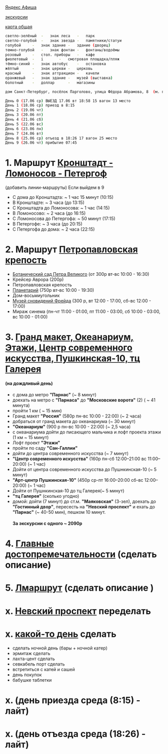 [Яндекс Афиша](https://afisha.yandex.ru/saint-petersburg/excursions/prostranstvo-krysha?source=selection-events )

[экскурсии](https://experience.tripster.ru/experience/Saint_Petersburg/188-kryishi-i-panoramyi/?utm_source=google&utm_medium=cpc&utm_campaign=excursion_all_srch_dsa_url_all&utm_content=21413302022_Group-167674461287_Ad-704118054215&utm_term=&gad_source=1&gad_campaignid=21413302022&gbraid=0AAAAACq8b7AjxV6E24fQv7sFG3H84a8lA&gclid=CjwKCAjwo4rCBhAbEiwAxhJlCaOd56iuBf2SAXGfRQRlzB4jqVmcp_rCwarurJBceM5mR7trIA8zKRoC2RcQAvD_BwE)

[карта общая](https://yandex.by/maps/2/saint-petersburg/?ll=30.327452%2C59.950944&mode=usermaps&source=constructorLink&um=constructor%3A0b8b6f6b1e899edecb6b6c25ab942b18b4e08b78a7d21de8cb1c5870d3277f70&z=14)
```bash
светло-зелёный	-	знак леса	-	парк
светло-голубой	-	знак звезда	-	памятники/статуи
голубой		-	знак здание	-	здание (дворец)
темно-голубой	-	знак фонтан	-	фонтаны/водоёмы
розовый		-	стол. приборы	-	кафе
фиолетовый	-	i		- 	смотровая площадка/пляж
тёмно-синий	-	знак автобус	-	остановка
жёлтый		-	знак церкви	-	церковь
красный		-	знак аттракцион	-	качели
оранжевый	-	знак здание	-	музей (выставка)
болотный 	-	доллар		-	магазины
```

```bash
дом Санкт-Петербург, посёлок Парголово, улица Фёдора Абрамова, 8  (м. парнас синяя ветка(2))

День 0 (17.06 ср) ВЫЕЗД 17.06 вт 18:58 15 вагон 13 место
День 1 (18.06 ср) приезд в 8:15
День 2 (19.06 чт)
День 3 (20.06 пт)
День 4 (21.06 сб)
День 5 (22.06 вс)
День 6 (23.06 пн)
День 7 (24.06 вт)
День 8 (25.06 ср) отъезд в 18:26 17 вагон 25 место
День 9 (26.06 чт) прибытие 07:45
```

# 1. Маршрут [Кронштадт - Ломоносов - Петергоф](https://yandex.by/maps/98546/peterhof/?ll=29.911576%2C59.878674&mode=usermaps&source=constructorLink&um=constructor%3Ab0216881fdaa375eedb3a7b0f96d7c8ad9ff339eae010047b66898ce764a6eb7&z=16)
(добавить линии-маршруты)
Если выйдем в 9
- С дома до Кронштадта: ~ 1 час 15 минут (10:15)
- В Кронштадте: ~ 3 часа (до 13:15)
- С Кронштадта до Ломоносова:  ~ 1 час (14:15)
- В Ломоносово: ~ 2 часа (до 16:15)
- С Ломоносова до Петергофа:  ~ 50 минут (17:15)
- В Петергофе: ~ 3 часа (до 20:15)
- С Петергофа до дома:  ~ 2 часа (22:15)

# 2. Маршрут [Петропавловская крепость](https://yandex.ru/maps/?um=constructor%3A91595897d3a344f8530fbbb83cc99f2e9c7ab7eeaf24a60b8fdfb7d56aa7484d&source=constructorLink)
- [Ботанический сад Петра Великого](https://botsad-spb.com/ru/posetitelyam/elektronnye-bilety) (от 300р вт-вс 10:00 - 16:30)
- Крейсер Аврора (200р)
- Петропавловская крепость
- [Планетарий](https://spb.kassir.ru/shou/planetariy-v-lyumer-holle-5b23b3b1b2037?utm_medium=cpc&utm_source=yandex&utm_campaign=nbo-pr14704-RF-reg-DSA-RF-handmade-search-rt%7C107209951&utm_term=---autotargeting&utm_content=k50id%7C0100000053001463409_53001463409%7Ccid%7C107209951%7Cgid%7C5490684272%7Caid%7C1853244622265123214%7Cadp%7Cno%7Cpos%7Cpremium1%7Csrc%7Csearch_none%7Cdvc%7Cdesktop&yclid=4286915697706008575#2612832) (750р вт-вс 10:00 - 19:30)
- Дом-восьмиугольник
- [Музей сновидений Фрейда](freud.ru) (300 р, вт 12:00 - 17:00, сб-вс 12:00 - 17:00)
- Мираж синема (пн-чт 11:00 - 01:00, пт 11:00 - 03:00, сб 10:00 - 03:00, вс 10:00 - 01:00)

# 3. [Гранд макет, Океанариум, Этажи, Центр современного искусства, Пушкинская-10, тц Галерея](https://yandex.ru/maps/?um=constructor%3A0b76ca9a692d0c4abceedb321edfa9bd9bfe4dba13319b564c8464fdef0ff68f&source=constructorLink)

  #### (на дождливый день)
- с дома до метро **"Парнас"** (~ 8 минут)
- доехать на метро с **"Парнаса"** до **"Московские ворота"** (2) ( ~ 41 минута)
- пройти 1 км ( ~ 15 мин)
- Гранд макет **"Россия"** (580р пн-вс 10:00 - 22:00) (~ 2 часа)
- добраться от гранд макета до океанариума (~ 30 минут)
- **"Океанариум"** (900 р пн-вс 10:00 - 22:00) (~ 2,5 часа)
- с океанариума дойти до писающего мальчика и лофт проекта этажи (1 км ~ 15 минут)
- Лофт проект **"Этажи"**
- пройти по саду **"Сан-Галлии"**
- дойти до центра современного искусства (~ 7 минут)
- **"Центр современного искусства"** (160р пн-сб 12:00–21:00 вс 11:00–20:00) (~ 1 час)
- Дойти от центра современного искусства до Пушнкинская-10 (~ 5 минут)
- **"Арт-центр Пушкинская-10"** (450р ср-пт 16:00–20:00 сб-вс 12:00–20:00) (~ 1 час)
- Дойти от  Пушнкинская-10 до тц Галерея(~ 5 минут)
- **"тц Галерея"** (сколько угодно)
- домой: дойти (7 минут) до ст.м. **"Маяковская"** (3-зел), доехать до **"Гостинный двор"**, пересесть на **"Невский проспект"** и ехать до **"Парнас"** (~ 40-50 мин), пешком 10 минут.
  #### За экскурсии с одного ~ 2090р
  
# 4. [Главные достопремечательности](https://yandex.ru/maps/?um=constructor%3Af588376947fb49c936a616426ef83cf09a8e7d6f7cdc38bb98a205c8857267ec&source=constructorLink)  (сделать описание)
# 5. [Лмаршрут](https://yandex.ru/maps/?um=constructor%3Acd824a9a6f6220ea2b8d49a571cbff04c312b3ed7ffdf343cb6521c626715a1f&source=constructorLink) (сделать описание )

# х. [Невский проспект](https://yandex.ru/maps/?um=constructor%3A177ee12a93a452592bebe6fdd737e0cbbfb1c43aceed9c2e5e51c181ac15cb36&source=constructorLink)  переделать
# х. [какой-то день]()  сделать
- сделать ночной день (бары + ночной катер)
- эрмитаж сделать
- лахта-цент сделать
- севкабель порт сделать
- встретиться с катей и сашей
- день покупок
- бабушке таблетки

# х. (день приезда среда (8:15) - лайт)
# х. (день отъезда среда (18:26) - лайт)

